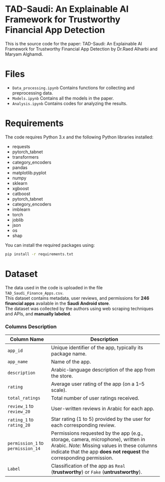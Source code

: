 # TAD-Saudi: An Explainable AI Framework for Trustworthy Financial App Detection
This is the source code for the paper: TAD-Saudi: An Explainable AI Framework for Trustworthy Financial App Detection by Dr.Raed Alharbi and Maryam Alghamdi.

# Files
- `Data_processing.ipynb` Contains functions for collecting and preprocessing data.
- `Models.ipynb` Contains all the models in the paper.
- `Analysis.ipynb` Contains codes for analyzing the results.


# Requirements
The code requires Python 3.x and the following Python libraries installed:
- requests
- pytorch_tabnet
- transformers
- category_encoders
- pandas
- matplotlib.pyplot
- numpy
- sklearn
- xgboost
- catboost
- pytorch_tabnet
- category_encoders
- imblearn
- torch
- joblib
- json
- os
- shap

You can install the required packages using:
```bash
pip install -r requirements.txt
```

# Dataset
The data used in the code is uploaded in the file `TAD_Saudi_Finance_Apps.csv`.  
This dataset contains metadata, user reviews, and permissions for **246 financial apps** available in the **Saudi Android store**.  
The dataset was collected by the authors using web scraping techniques and APIs, and **manually labeled**.

### Columns Description

| Column Name        | Description |
|--------------------|-------------|
| `app_id`           | Unique identifier of the app, typically its package name. |
| `app_name`         | Name of the app. |
| `description`      | Arabic-language description of the app from the store. |
| `rating`           | Average user rating of the app (on a 1–5 scale). |
| `total_ratings`    | Total number of user ratings received. |
| `review_1` to `review_20` | User-written reviews in Arabic for each app. |
| `rating_1` to `rating_20` | Star rating (1 to 5) provided by the user for each corresponding review. |
| `permission_1` to `permission_14` | Permissions requested by the app (e.g., storage, camera, microphone), written in Arabic. _Note:_ Missing values in these columns indicate that the app **does not request** the corresponding permission.|
| `Label`     | Classification of the app as `Real` (**trustworthy**) or `Fake` (**untrustworthy**). |
